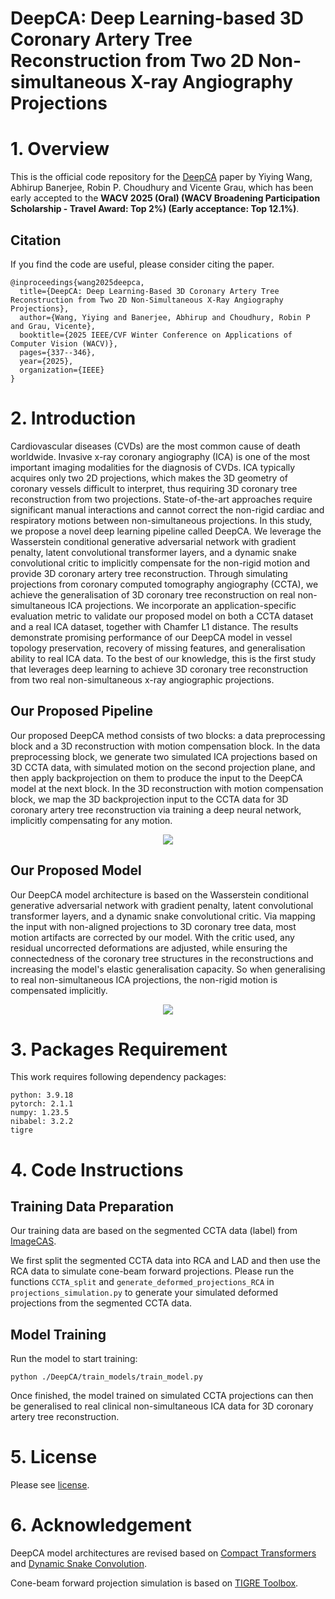 # DeepCA: Deep Learning-based 3D Coronary Artery Tree Reconstruction from Two 2D Non-simultaneous X-ray Angiography Projections

# 1. Overview

This is the official code repository for the [DeepCA](https://arxiv.org/abs/2407.14616) paper by Yiying Wang, Abhirup Banerjee, Robin P. Choudhury and Vicente Grau, which has been early accepted to the **WACV 2025 (Oral) (WACV Broadening Participation Scholarship - Travel Award: Top 2\%) (Early acceptance: Top 12.1%)**.

## Citation

If you find the code are useful, please consider citing the paper.

```
@inproceedings{wang2025deepca,
  title={DeepCA: Deep Learning-Based 3D Coronary Artery Tree Reconstruction from Two 2D Non-Simultaneous X-Ray Angiography Projections},
  author={Wang, Yiying and Banerjee, Abhirup and Choudhury, Robin P and Grau, Vicente},
  booktitle={2025 IEEE/CVF Winter Conference on Applications of Computer Vision (WACV)},
  pages={337--346},
  year={2025},
  organization={IEEE}
}
```

# 2. Introduction

Cardiovascular diseases (CVDs) are the most common cause of death worldwide. Invasive x-ray coronary angiography (ICA) is one of the most important imaging modalities for the diagnosis of CVDs. ICA typically acquires only two 2D projections, which makes the 3D geometry of coronary vessels difficult to interpret, thus requiring 3D coronary tree reconstruction from two projections. State-of-the-art approaches require significant manual interactions and cannot correct the non-rigid cardiac and respiratory motions between non-simultaneous projections. In this study, we propose a novel deep learning pipeline called DeepCA. We leverage the Wasserstein conditional generative adversarial network with gradient penalty, latent convolutional transformer layers, and a dynamic snake convolutional critic to implicitly compensate for the non-rigid motion and provide 3D coronary artery tree reconstruction. Through simulating projections from coronary computed tomography angiography (CCTA), we achieve the generalisation of 3D coronary tree reconstruction on real non-simultaneous ICA projections. We incorporate an application-specific evaluation metric to validate our proposed model on both a CCTA dataset and a real ICA dataset, together with Chamfer L1 distance. The results demonstrate promising performance of our DeepCA model in vessel topology preservation, recovery of missing features, and generalisation ability to real ICA data. To the best of our knowledge, this is the first study that leverages deep learning to achieve 3D coronary tree reconstruction from two real non-simultaneous x-ray angiographic projections. 

## Our Proposed Pipeline

Our proposed DeepCA method consists of two blocks: a data preprocessing block and a 3D reconstruction with motion compensation block. In the data preprocessing block, we generate two simulated ICA projections based on 3D CCTA data, with simulated motion on the second projection plane, and then apply backprojection on them to produce the input to the DeepCA model at the next block. In the 3D reconstruction with motion compensation block, we map the 3D backprojection input to the CCTA data for 3D coronary artery tree reconstruction via training a deep neural network, implicitly compensating for any motion.

<p align="center">
  <img src="https://github.com/WangStephen/DeepCA/blob/main/img/workflow.png">
</p>

## Our Proposed Model

Our DeepCA model architecture is based on the Wasserstein conditional generative adversarial network with gradient penalty, latent convolutional transformer layers, and a dynamic snake convolutional critic. Via mapping the input with non-aligned projections to 3D coronary tree data, most motion artifacts are corrected by our model. With the critic used, any residual uncorrected deformations are adjusted, while ensuring the connectedness of the coronary tree structures in the reconstructions and increasing the model's elastic generalisation capacity. So when generalising to real non-simultaneous ICA projections, the non-rigid motion is compensated implicitly.

<p align="center">
  <img src="https://github.com/WangStephen/DeepCA/blob/main/img/model.png">
</p>

# 3. Packages Requirement

This work requires following dependency packages:

```
python: 3.9.18
pytorch: 2.1.1
numpy: 1.23.5 
nibabel: 3.2.2
tigre 
```

# 4. Code Instructions

## Training Data Preparation

Our training data are based on the segmented CCTA data (label) from [ImageCAS](https://github.com/XiaoweiXu/ImageCAS-A-Large-Scale-Dataset-and-Benchmark-for-Coronary-Artery-Segmentation-based-on-CT).

We first split the segmented CCTA data into RCA and LAD and then use the RCA data to simulate cone-beam forward projections. Please run the functions `CCTA_split` and `generate_deformed_projections_RCA` in `projections_simulation.py` to generate your simulated deformed projections from the segmented CCTA data.

## Model Training

Run the model to start training:

```
python ./DeepCA/train_models/train_model.py 
```

Once finished, the model trained on simulated CCTA projections can then be generalised to real clinical non-simultaneous ICA data for 3D coronary artery tree reconstruction. 

# 5. License

Please see [license](https://github.com/WangStephen/DeepCA/blob/main/LICENSE).

# 6. Acknowledgement

DeepCA model architectures are revised based on [Compact Transformers](https://github.com/SHI-Labs/Compact-Transformers) and [Dynamic Snake Convolution](https://github.com/YaoleiQi/DSCNet).

Cone-beam forward projection simulation is based on [TIGRE Toolbox](https://github.com/CERN/TIGRE).
